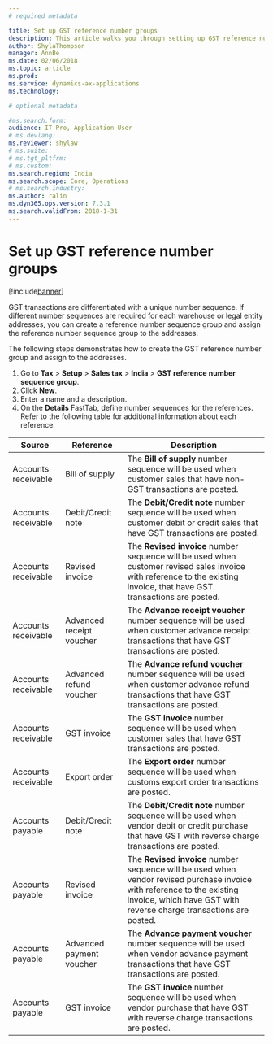 ```yaml
---
# required metadata

title: Set up GST reference number groups
description: This article walks you through setting up GST reference number groups for Microsoft Dynamics 365 for Finance and Operations, Enterprise edition. 
author: ShylaThompson
manager: AnnBe
ms.date: 02/06/2018
ms.topic: article
ms.prod: 
ms.service: dynamics-ax-applications
ms.technology: 

# optional metadata

#ms.search.form:
audience: IT Pro, Application User
# ms.devlang: 
ms.reviewer: shylaw
# ms.suite: 
# ms.tgt_pltfrm: 
# ms.custom: 
ms.search.region: India
ms.search.scope: Core, Operations
# ms.search.industry: 
ms.author: ralin
ms.dyn365.ops.version: 7.3.1
ms.search.validFrom: 2018-1-31
---
```



# Set up GST reference number groups

[!include[banner](../includes/banner.md)]

GST transactions are differentiated with a unique number sequence. If different number sequences are required for each warehouse or legal entity addresses, you can create a reference number sequence group and assign the reference number sequence group to the addresses.

The following steps demonstrates how to create the GST reference number group and assign to the addresses.

1.	Go to **Tax** > **Setup** > **Sales tax** > **India** > **GST reference number sequence group**.
2.	Click **New**.
3.	Enter a name and a description.
4.	On the **Details** FastTab, define number sequences for the references. Refer to the following table for additional information about each reference.

| **Source**          | **Reference**            | **Description**                                                                                                                                                                               |
|---------------------|--------------------------|-----------------------------------------------------------------------------------------------------------------------------------------------------------------------------------------------|
| Accounts receivable | Bill of supply           | The **Bill of supply** number sequence will be used when customer sales that have non-GST transactions are posted.                                                                            |
| Accounts receivable | Debit/Credit note        | The **Debit/Credit note** number sequence will be used when customer debit or credit sales that have GST transactions are posted.                                                             |
| Accounts receivable | Revised invoice          | The **Revised invoice** number sequence will be used when customer revised sales invoice with reference to the existing invoice, that have GST transactions are posted.                       |
| Accounts receivable | Advanced receipt voucher | The **Advance receipt voucher** number sequence will be used when customer advance receipt transactions that have GST transactions are posted.                                                |
| Accounts receivable | Advanced refund voucher  | The **Advance refund voucher** number sequence will be used when customer advance refund transactions that have GST transactions are posted.                                                  |
| Accounts receivable | GST invoice              | The **GST invoice** number sequence will be used when customer sales that have GST transactions are posted.                                                                                   |
| Accounts receivable | Export order             | The **Export order** number sequence will be used when customs export order transactions are posted.                                                                                          |
| Accounts payable    | Debit/Credit note        | The **Debit/Credit note** number sequence will be used when vendor debit or credit purchase that have GST with reverse charge transactions are posted.                                        |
| Accounts payable    | Revised invoice          | The **Revised invoice** number sequence will be used when vendor revised purchase invoice with reference to the existing invoice, which have GST with reverse charge transactions are posted. |
| Accounts payable    | Advanced payment voucher | The **Advance payment voucher** number sequence will be used when vendor advance payment transactions that have GST transactions are posted.                                                  |
| Accounts payable    | GST invoice              | The **GST invoice** number sequence will be used when vendor purchase that have GST with reverse charge transactions are posted.   |  
